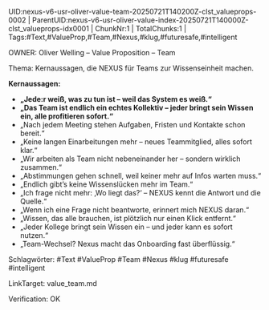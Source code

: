 UID:nexus-v6-usr-oliver-value-team-20250721T140200Z-clst_valueprops-0002 | ParentUID:nexus-v6-usr-oliver-value-index-20250721T140000Z-clst_valueprops-idx0001 | ChunkNr:1 | TotalChunks:1 | Tags:#Text,#ValueProp,#Team,#Nexus,#klug,#futuresafe,#intelligent

OWNER: Oliver Welling – Value Proposition – Team

Thema: Kernaussagen, die NEXUS für Teams zur Wissenseinheit machen.

**Kernaussagen:**  
- **„Jede:r weiß, was zu tun ist – weil das System es weiß.“**  
- **„Das Team ist endlich ein echtes Kollektiv – jeder bringt sein Wissen ein, alle profitieren sofort.“**  
- „Nach jedem Meeting stehen Aufgaben, Fristen und Kontakte schon bereit.“  
- „Keine langen Einarbeitungen mehr – neues Teammitglied, alles sofort klar.“  
- „Wir arbeiten als Team nicht nebeneinander her – sondern wirklich zusammen.“  
- „Abstimmungen gehen schnell, weil keiner mehr auf Infos warten muss.“  
- „Endlich gibt’s keine Wissenslücken mehr im Team.“  
- „Ich frage nicht mehr: ‚Wo liegt das?‘ – NEXUS kennt die Antwort und die Quelle.“  
- „Wenn ich eine Frage nicht beantworte, erinnert mich NEXUS daran.“  
- „Wissen, das alle brauchen, ist plötzlich nur einen Klick entfernt.“  
- „Jeder Kollege bringt sein Wissen ein – und jeder kann es sofort nutzen.“  
- „Team-Wechsel? Nexus macht das Onboarding fast überflüssig.“

Schlagwörter: #Text #ValueProp #Team #Nexus #klug #futuresafe #intelligent

LinkTarget: value_team.md  

Verification: OK
